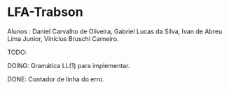 # LFA-Trabson
Alunos : Daniel Carvalho de Oliveira, Gabriel Lucas da Silva, Ivan de Abreu Lima Junior, Vinícius Bruschi Carneiro. 

TODO:
  
DOING:
  Gramática LL(1) para implementar.
  
DONE:
  Contador de linha do erro.
